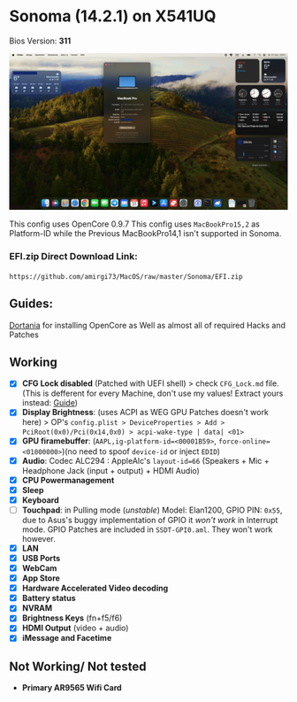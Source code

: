 
# Sonoma (14.2.1) on X541UQ

Bios Version: **311**

![Screenshot](https://github.com/amirgi73/MacOS/blob/master/Sonoma/Bildschirmfoto%202023-12-31%20um%2003.41.34.png)

This config uses OpenCore 0.9.7
This config uses `MacBookPro15,2` as Platform-ID while the Previous MacBookPro14,1 isn't supported in Sonoma.

### EFI.zip Direct Download Link:
`https://github.com/amirgi73/MacOS/raw/master/Sonoma/EFI.zip`
## Guides:
[Dortania](https://dortania.github.io/getting-started/) for installing OpenCore as Well as almost all of required Hacks and Patches

## Working
 - [x] **CFG Lock disabled** (Patched with UEFI shell) > check `CFG_Lock.md` file. (This is defferent for every Machine, don't use my values! Extract yours instead: [Guide](https://dortania.github.io/OpenCore-Post-Install/misc/msr-lock.html))
 - [x] **Display Brightness**: (uses ACPI as WEG GPU Patches doesn't work here) > OP's `config.plist > DeviceProperties > Add > PciRoot(0x0)/Pci(0x14,0x0) > acpi-wake-type | data| <01>` 
 -  [x] **GPU firamebuffer**: (`AAPL,ig-platform-id=<00001B59>`, `force-online=<01000000>`)(no need to spoof `device-id` or inject `EDID`)  
 -  [x] **Audio**: Codec ALC294 :  AppleAlc's `layout-id=66` (Speakers + Mic + Headphone Jack (input + output) + HDMI Audio)  
 -  [x] **CPU Powermanagement**  
 -  [x] **Sleep**  
 -  [x] **Keyboard**  
 -  [ ] **Touchpad**: in Pulling mode (*unstable*)
 Model: Elan1200, GPIO PIN: `0x55`, due to Asus's buggy implementation of GPIO it *won't work* in Interrupt mode. GPIO Patches are included in `SSDT-GPI0.aml`. They won't work however. 
 -  [x] **LAN**  
 -  [x] **USB Ports** 
 -  [x] **WebCam** 
 -  [x] **App Store** 
 -  [x] **Hardware Accelerated Video decoding** 
 -  [x] **Battery status**
 -  [x] **NVRAM**
 -  [x] **Brightness Keys** (fn+f5/f6)
 -  [x] **HDMI Output** (video + audio)
 -  [x] **iMessage and Facetime**

## Not Working/ Not tested

 - **Primary AR9565 Wifi Card**


